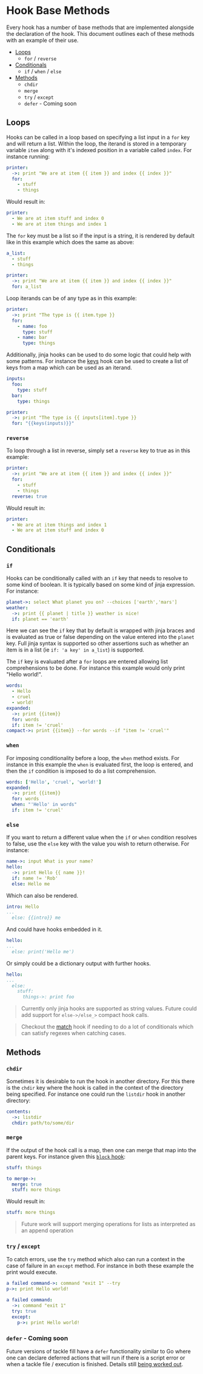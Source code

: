 # Hook Base Methods

Every hook has a number of base methods that are implemented alongside the declaration of the hook.  This document outlines each of these methods with an example of their use.

- [Loops](#loops)
    - `for` / `reverse`
- [Conditionals](#conditionals)
    - `if` / `when` / `else`
- [Methods](#methods)
    - `chdir`
    - `merge`
    - `try` / `except`
    - `defer` - Coming soon

## Loops

Hooks can be called in a loop based on specifying a list input in a `for` key and will return a list. Within the loop, the iterand is stored in a temporary variable `item` along with it's indexed position in a variable called `index`. For instance running:

```yaml
printer:
  ->: print "We are at item {{ item }} and index {{ index }}"
  for:
    - stuff
    - things
```

Would result in:

```yaml
printer:
  - We are at item stuff and index 0
  - We are at item things and index 1
```

The `for` key must be a list so if the input is a string, it is rendered by default like in this example which does the same as above:

```yaml
a_list:
  - stuff
  - things

printer:
  ->: print "We are at item {{ item }} and index {{ index }}"
  for: a_list
```

Loop iterands can be of any type as in this example:

```yaml
printer:
  ->: print "The type is {{ item.type }}
  for:
    - name: foo
      type: stuff
    - name: bar
      type: things
```

Additionally, jinja hooks can be used to do some logic that could help with some patterns. For instance the [keys]() hook can be used to create a list of keys from a map which can be used as an iterand.

```yaml
inputs:
  foo:
    type: stuff
  bar:
    type: things

printer:
  ->: print "The type is {{ inputs[item].type }}
  for: "{{keys(inputs)}}"
```

### `reverse`

To loop through a list in reverse, simply set a `reverse` key to true as in this example:

```yaml
printer:
  ->: print "We are at item {{ item }} and index {{ index }}"
  for:
    - stuff
    - things
  reverse: true
```

Would result in:

```yaml
printer:
  - We are at item things and index 1
  - We are at item stuff and index 0
```

## Conditionals

### `if`

Hooks can be conditionally called with an `if` key that needs to resolve to some kind of boolean. It is typically based on some kind of jinja expression. For instance:

```yaml
planet->: select What planet you on? --choices ['earth','mars']
weather:
  ->: print {{ planet | title }} weather is nice!
  if: planet == 'earth'
```

Here we can see the `if` key that by default is wrapped with jinja braces and is evaluated as true or false depending on the value entered into the `planet` key. Full jinja syntax is supported so other assertions such as whether an item is in a list (ie `if: 'a key' in a_list`) is supported.

The `if` key is evaluated after a `for` loops are entered allowing list comprehensions to be done. For instance this example would only print "Hello world!".

```yaml
words:
  - Hello
  - cruel
  - world!
expanded:
  ->: print {{item}}
  for: words
  if: item != 'cruel'
compact->: print {{item}} --for words --if "item != 'cruel'"
```

### `when`

For imposing conditionality before a loop, the `when` method exists. For instance in this example the `when` is evaluated first, the loop is entered, and then the `if` condition is imposed to do a list comprehension.

```yaml
words: ['Hello', 'cruel', 'world!']
expanded:
  ->: print {{item}}
  for: words
  when: "'Hello' in words"
  if: item != 'cruel'
```

### `else`

If you want to return a different value when the `if` or `when` condition resolves to false, use the `else` key with the value you wish to return otherwise.  For instance:

```yaml
name->: input What is your name?
hello:
  ->: print Hello {{ name }}!
  if: name != 'Rob'
  else: Hello me
```

Which can also be rendered.

```yaml
intro: Hello
...
  else: {{intro}} me
```

And could have hooks embedded in it.
```yaml
hello:
...
  else: print('Hello me')
```

Or simply could be a dictionary output with further hooks.
```yaml
hello:
...
  else:
    stuff:
      things->: print foo
```

> Currently only jinja hooks are supported as string values. Future could add support for `else->/else_>` compact hook calls.

> Checkout the [match]() hook if needing to do a lot of conditionals which can satisfy regexes when catching cases.

## Methods

### `chdir`

Sometimes it is desirable to run the hook in another directory.  For this there is the `chdir` key where the hook is called in the context of the directory being specified. For instance one could run the `listdir` hook in another directory:

```yaml
contents:
  ->: listdir
  chdir: path/to/some/dir
```

### `merge`

If the output of the hook call is a map, then one can merge that map into the parent keys.  For instance given this [`block` hook]():

```yaml
stuff: things

to merge->:
  merge: true
  stuff: more things
```

Would result in:

```yaml
stuff: more things
```

> Future work will support merging operations for lists as interpreted as an append operation

### `try` / `except`

To catch errors, use the `try` method which also can run a context in the case of failure in an `except` method.  For instance in both these example the print would execute.

```yaml
a failed command->: command "exit 1" --try
p->: print Hello world!
```

```yaml
a failed command:
  ->: command "exit 1"
  try: true
  except:
    p->: print Hello world!
```

### `defer` - Coming soon

Future versions of tackle fill have a `defer` functionality similar to Go where one can declare deferred actions that will run if there is a script error or when a tackle file / execution is finished.  Details still [being worked out](https://github.com/robcxyz/tackle-box/issues/37).
